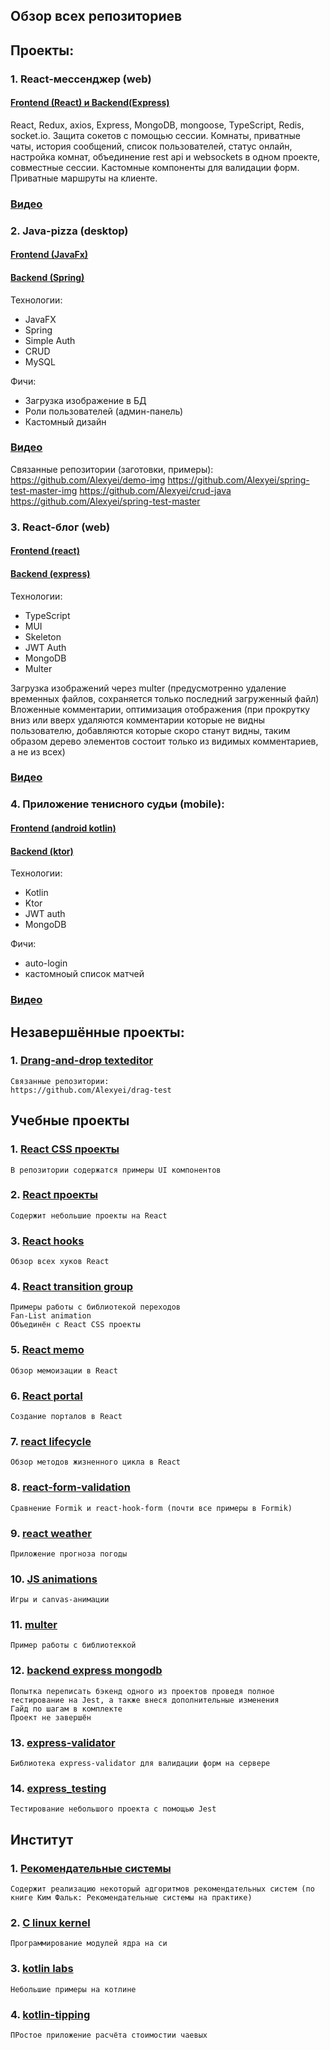 ## Обзор всех репозиториев

## Проекты:
### 1. React-мессенджер (web)
   #### [Frontend (React) и Backend(Express)](https://github.com/Alexyei/socketio-test)
   React, Redux, axios, Express, MongoDB, mongoose, TypeScript, Redis, socket.io. Защита сокетов с помощью сессии. Комнаты, приватные чаты, история сообщений, список пользователей, статус онлайн, настройка комнат, объединение rest api и websockets в одном проекте, совместные сессии. Кастомные компоненты для валидации форм. Приватные маршруты на клиенте.
   ### [Видео](https://youtu.be/VgIBoVRflRA)
   
### 2. Java-pizza (desktop)
   #### [Frontend (JavaFx)](https://github.com/Alexyei/demo-design)  
   #### [Backend (Spring)](https://github.com/Alexyei/pizza-backend)  
   Технологии:
   - JavaFX
   - Spring
   - Simple Auth
   - CRUD
   - MySQL
   
   Фичи:  
   - Загрузка изображение в БД
   - Роли пользователей (админ-панель)
   - Кастомный дизайн
   ### [Видео](https://youtu.be/-1FMxy38LDc)
   Связанные репозитории (заготовки, примеры):
   https://github.com/Alexyei/demo-img
   https://github.com/Alexyei/spring-test-master-img
   https://github.com/Alexyei/crud-java
   https://github.com/Alexyei/spring-test-master

### 3. React-блог (web)
   #### [Frontend (react)](https://github.com/Alexyei/react-frontend-blog-app)  
   #### [Backend (express)](https://github.com/Alexyei/react-backend-blog-app)  
   Технологии:
   - TypeScript
   - MUI
   - Skeleton
   - JWT Auth
   - MongoDB
   - Multer
   
   Загрузка изображений через multer (предусмотренно удаление временных файлов, сохраняется только последний загруженный файл)
Вложенные комментарии, оптимизация отображения (при прокрутку вниз или вверх удаляются комментарии которые не видны пользователю, добавляются которые скоро станут видны, таким образом дерево элементов состоит только из видимых комментариев, а не из всех)
   ### [Видео](https://youtu.be/NxsIKmgC8mo)
   
### 4. Приложение тенисного судьи (mobile):  
   #### [Frontend (android kotlin)](https://github.com/Alexyei/kotlin-android-frontend-tennis)  
   #### [Backend (ktor)](https://github.com/Alexyei/kotlin-android-backend-tennis)  
   Технологии:
   - Kotlin
   - Ktor
   - JWT auth
   - MongoDB
   
   Фичи:  
   - auto-login
   - кастомноый список матчей
   
   ### [Видео](https://youtu.be/FmspjB1r6SA)

## Незавершённые проекты:
### 1. [Drang-and-drop texteditor](https://github.com/Alexyei/text-editor)
    Связанные репозитории:
    https://github.com/Alexyei/drag-test
    
## Учебные проекты
### 1. [React CSS проекты](https://github.com/Alexyei/react-css-projects)
    В репозитории содержатся примеры UI компонентов
### 2. [React проекты](https://github.com/Alexyei/react-projects)
    Содержит небольшие проекты на React
### 3. [React hooks](https://github.com/Alexyei/react-hooks)
    Обзор всех хуков React
### 4. [React transition group](https://github.com/Alexyei/react-transition-group)
    Примеры работы с библиотекой переходов  
    Fan-List animation
    Объединён с React CSS проекты
### 5. [React memo](https://github.com/Alexyei/react-memo)
    Обзор мемоизации в React
### 6. [React portal](https://github.com/Alexyei/react-portal-modal)
    Создание порталов в React
### 7. [react lifecycle](https://github.com/Alexyei/react-lifecycle)
    Обзор методов жизненного цикла в React
### 8. [react-form-validation](https://github.com/Alexyei/react-form-validation)
    Сравнение Formik и react-hook-form (почти все примеры в Formik)
### 9. [react weather](https://github.com/Alexyei/react-weather-app)
    Приложение прогноза погоды
### 10. [JS animations](https://github.com/Alexyei/JS-animations)
    Игры и canvas-анимации
### 11. [multer](https://github.com/Alexyei/multer)
    Пример работы с библиотеккой
### 12. [backend express mongodb](https://github.com/Alexyei/backend-express-mongodb)
    Попытка переписать бэкенд одного из проектов проведя полное тестирование на Jest, а также внеся дополнительные изменения
    Гайд по шагам в комплекте
    Проект не завершён
### 13. [express-validator](https://github.com/Alexyei/express-validator)
    Библиотека express-validator для валидации форм на сервере
### 14. [express_testing](https://github.com/Alexyei/express_testing)
    Тестирование небольшого проекта с помощью Jest
    
## Институт
### 1. [Рекомендательные системы](https://github.com/Alexyei/recomended_systems)
    Содержит реализацию некоторый адгоритмов рекомендательных систем (по книге Ким Фальк: Рекомендательные системы на практике)
### 2. [C linux kernel](https://github.com/Alexyei/C-linux-kernel)
    Программирование модулей ядра на си
### 3. [kotlin labs](https://github.com/Alexyei/kotlin-labs)
    Небольшие примеры на котлине
### 4. [kotlin-tipping](https://github.com/Alexyei/kotlin-tipping-app)
    ПРостое приложение расчёта стоимостии чаевых




